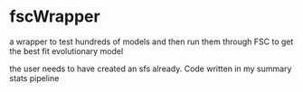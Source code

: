 # fscWrapper
a wrapper to test hundreds of models and then run them through FSC to get the best fit evolutionary model

the user needs to have created an sfs already. Code written in my summary stats pipeline

